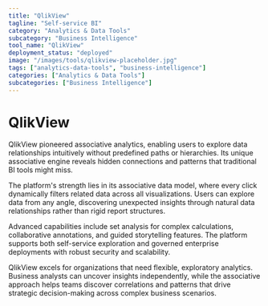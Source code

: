 ```yaml
---
title: "QlikView"
tagline: "Self-service BI"
category: "Analytics & Data Tools"
subcategory: "Business Intelligence"
tool_name: "QlikView"
deployment_status: "deployed"
image: "/images/tools/qlikview-placeholder.jpg"
tags: ["analytics-data-tools", "business-intelligence"]
categories: ["Analytics & Data Tools"]
subcategories: ["Business Intelligence"]
---
```


# QlikView

QlikView pioneered associative analytics, enabling users to explore data relationships intuitively without predefined paths or hierarchies. Its unique associative engine reveals hidden connections and patterns that traditional BI tools might miss.

The platform's strength lies in its associative data model, where every click dynamically filters related data across all visualizations. Users can explore data from any angle, discovering unexpected insights through natural data relationships rather than rigid report structures.

Advanced capabilities include set analysis for complex calculations, collaborative annotations, and guided storytelling features. The platform supports both self-service exploration and governed enterprise deployments with robust security and scalability.

QlikView excels for organizations that need flexible, exploratory analytics. Business analysts can uncover insights independently, while the associative approach helps teams discover correlations and patterns that drive strategic decision-making across complex business scenarios.